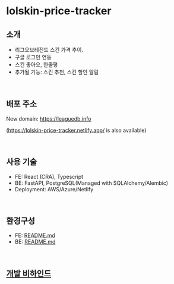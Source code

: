 # lolskin-price-tracker

## 소개
 - 리그오브레전드 스킨 가격 추이.
 - 구글 로그인 연동
 - 스킨 좋아요, 한줄평
 - 추가될 기능: 스킨 추천, 스킨 할인 알림

<br>


## 배포 주소
New domain: https://leaguedb.info

(https://lolskin-price-tracker.netlify.app/ is also available)

<br>


## 사용 기술
 - FE: React (CRA), Typescript
 - BE: FastAPI, PostgreSQL(Managed with SQLAlchemy/Alembic)
 - Deployment: AWS/Azure/Netlify

<br>


## 환경구성
 - FE: [README.md](frontend/README.md)
 - BE: [README.md](backend/README.md)

<br>


## [개발 비하인드](https://github.com/Remian103/lolskin-price-tracker/discussions/82)
